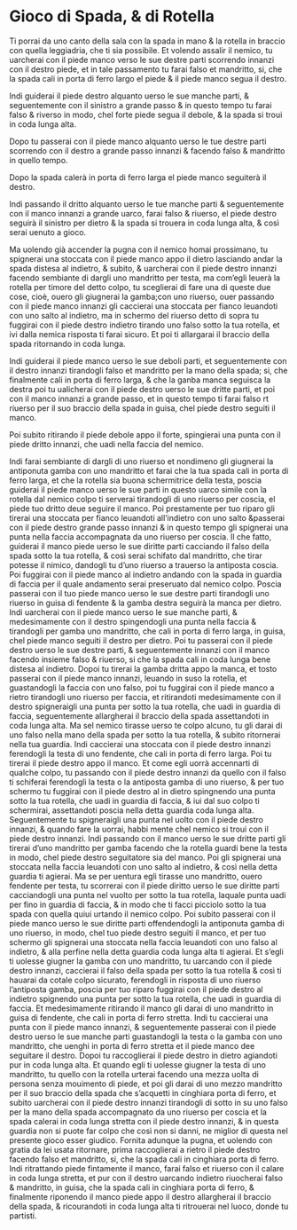 # Gioco di Spada, & di Rotella

Ti porrai da uno canto della sala con la spada in mano & la rotella in braccio con quella leggiadria, che ti sia possibile.
 Et volendo assalir il nemico, tu uarcherai con il piede manco verso le sue destre parti scorrendo innanzi con il destro piede, 
 et in tale passamento tu farai falso et mandritto, si, che la spada cali in porta di ferro largo el piede & il piede manco segua il destro.
 
 Indi guiderai il piede destro alquanto uerso le sue manche parti, & seguentemente con il sinistro a grande passo & in questo 
 tempo tu farai falso & riverso in modo, chel forte piede segua il debole, & la spada  si troui in coda lunga alta.
 
 Dopo tu passerai con il piede manco alquanto uerso le tue destre parti scorrendo con il destro a grande passo innanzi & 
 facendo falso & mandritto in quello tempo.
 
 Dopo la spada calerà in porta di ferro larga el piede manco seguiterà il destro.
 
 Indi passando il dritto alquanto uerso le tue manche parti & seguentemente con il manco innanzi a grande uarco, farai 
 falso & riuerso, el piede destro seguirà il sinistro per dietro & la spada si trouera in coda lunga alta, & così serai uenuto a gioco.
 
 Ma uolendo già accender la pugna con il nemico homai prossimano, tu spignerai una stoccata con il piede manco appo il dietro 
 lasciando andar la spada distesa al indietro, & subito, & uarcherai con il piede destro innanzi facendo sembiante di dargli 
 uno mandritto per testa, ma com’egli leuerà la rotella per timore del detto colpo, tu sceglierai di fare una di queste due cose, 
 cioè, ouero gli giugnerai la gamba;con uno riuerso, ouer passando con il piede manco innanzi gli caccierai una stoccata per 
 fianco leuandoti con uno salto al indietro, ma in schermo del riuerso detto di sopra tu fuggirai con il piede destro indietro 
 tirando uno falso sotto la tua rotella, et  ivi dalla nemica risposta ti farai sicuro. Et poi ti allargarai il braccio della spada ritornando in coda lunga.

Indi guiderai il piede manco uerso le sue deboli parti, et seguentemente con il destro innanzi tirandogli falso et 
mandritto per la mano della spada; si, che finalmente cali in porta di ferro larga, & che la ganba manca seguisca la 
destra poi tu ualicherai con il piede destro uerso le sue dritte parti, et poi con il manco innanzi a grande passo, 
et in questo tempo ti farai falso rt riuerso per il suo braccio della spada in guisa, chel piede destro seguiti il manco.

 Poi subito ritirando il piede debole appo il forte, spingierai una punta con il piede dritto innanzi, che uadi nella 
 faccia del nemico.
 
Indi farai sembiante di dargli di uno riuerso et  nondimeno gli giugnerai la antiponuta gamba con uno mandritto et farai che la tua spada cali in porta di ferro larga, et che la rotella sia buona schermitrice della testa, poscia guiderai il piede manco uerso le sue parti in questo uarco simile con la rotella dal nemico colpo ti serverai  tirandogli di uno riuerso per coscia, el piede tuo dritto deue seguire il manco.
Poi prestamente per tuo riparo gli tirerai una stoccata per fianco leuandoti all’indietro con uno salto &passerai con il piede destro grande passo innanzi & in questo tempo gli spignerai una punta nella faccia accompagnata  da uno riuerso per coscia.
 Il che fatto, guiderai il manco piede uerso le sue diritte parti cacciando il falso della spada sotto la tua rotella, & così serai schifato dal mandritto, che tirar potesse il nimico, dandogli tu d’uno riuerso a trauerso la antiposta coscia.
 Poi fuggirai con il piede manco al indietro andando con la spada in guardia di faccia per il quale andamento serai preseruato dal nemico colpo.
Poscia passerai con il tuo piede manco uerso le sue destre parti tirandogli uno riuerso in guisa di fendente & la gamba destra seguirà la manca per dietro.
Indi uarcherai con il piede manco uerso le sue manche parti, & medesimamente con il destro spingendogli una punta nella faccia & tirandogli per gamba uno mandritto, che cali in porta di ferro larga, in guisa, chel piede manco seguiti il destro per dietro.
Poi tu passerai con il piede destro uerso le sue destre parti, & seguentemente innanzi con il manco facendo insieme falso & riuerso, si che la spada cali in coda lunga bene distesa al indietro.
Dopoi tu tirerai la gamba dritta appo la manca, et tosto passerai con il piede manco innanzi, leuando in suso la rotella, et guastandogli la faccia con uno falso, poi tu fuggirai con il piede manco a rietro tirandogli uno riuerso per faccia, et ritirandoti medesimamente con il destro spigneraigli una punta per sotto la tua rotella, che uadi in guardia di faccia, seguentemente allargherai il braccio della spada assettandoti in coda lunga alta.
 Ma sel nemico tirasse uerso te colpo alcuno, tu gli darai di uno falso nella mano della spada per sotto la tua rotella, & subito ritornerai nella tua guardia.
 Indi caccierai una stoccata con il piede destro innanzi ferendogli la testa di uno fendente, che cali in porta di ferro larga.
 Poi tu tirerai il piede destro appo il manco.
Et come egli uorrà accennarti di qualche colpo, tu passando con il piede destro innanzi da quello con il falso ti schiferai ferendogli la testa o la antiposta gamba di uno riuerso, & per tuo schermo tu fuggirai con il piede destro al in dietro spingnendo una punta sotto la tua rotella, che uadi in guardia di faccia, & iui dal suo colpo ti schermirai, assettandoti  poscia nella detta guardia coda lunga alta.
 Seguentemente tu spigneraigli una punta nel uolto con il piede destro innanzi, & quando fare la uorrai, habbi mente chel nemico si troui con il piede destro innanzi.
Indi passando con il manco uerso le sue dritte parti gli tirerai d’uno mandritto per gamba facendo che la rotella guardi bene la testa in modo, chel piede destro seguitatore sia del manco.
 Poi gli spignerai una stoccata nella faccia leuandoti con uno salto al indietro, & così nella detta guardia ti agierai.
Ma se per uentura egli tirasse uno mandritto, ouero fendente per testa, tu scorrerai con il piede diritto uerso le sue diritte parti cacciandogli una punta nel vuolto per sotto la tua rotella, laquale punta uadi per fino in guardia di faccia, & in modo che ti facci picciolo sotto la tua spada con quella quiui urtando il nemico colpo.
 Poi subito passerai con il piede manco uerso le sue diritte parti offendendogli la antiponuta gamba di uno riuerso, in modo, chel tuo piede destro seguiti il manco, et per tuo schermo gli spignerai una stoccata nella faccia leuandoti con uno falso al indietro, & alla perfine nella detta guardia coda lunga alta ti agierai.
Et s’egli ti uolesse giugner la gamba con uno mandritto, tu uarcando con il piede destro innanzi, caccierai il falso della spada per sotto la tua rotella & così ti hauarai da cotale colpo sicurato, ferendogli in risposta di uno riuerso l’antiposta gamba, poscia per tuo riparo fuggirai con il piede destro al indietro spignendo una punta per sotto la tua rotella, che uadi in guardia di faccia.
 Et medesimamente ritirando il manco gli darai di uno mandritto in guisa di fendente, che cali in porta di ferro stretta.
Indi tu caccierai una punta con il piede manco innanzi, & seguentemente passerai  con il piede destro uerso le sue manche parti guastandogli la testa o la gamba con uno mandritto, che uenghi in porta di ferro stretta et il piede manco dee seguitare il destro.
 Dopoi tu raccoglierai il piede destro in dietro agiandoti pur in coda lunga alta.
 Et quando egli ti uolesse giugner la testa di uno mandritto, tu quello con la rotella urterai facendo una mezza uolta di persona senza mouimento di piede, et poi gli darai di uno mezzo mandritto per il suo braccio della spada che s’acquetti in cinghiara porta di ferro, et subito uarcherai con il piede destro innanzi tirandogli di sotto in su uno falso per la mano della spada accompagnato da uno riuerso per coscia et la spada calerai in coda lunga stretta con il piede destro innanzi, & in questa guardia non si puote far colpo che così non si danni, ne miglior di questa nel presente gioco esser giudico.
Fornita adunque la pugna, et uolendo con gratia da lei usata ritornare, prima raccoglierai a rietro il piede destro facendo falso et mandritto, si, che la spada cali in cinghiara porta di ferro.
Indi ritrattando piede fintamente il manco, farai falso et riuerso con il calare in coda lunga stretta, et pur con il destro uarcando indietro riuocherai falso & mandritto, in guisa, che la spada cali in cinghiara porta di ferro, & finalmente riponendo il manco piede appo il destro allargherai il braccio della spada, & ricourandoti in coda lunga alta ti ritrouerai nel luoco, donde tu partisti.
